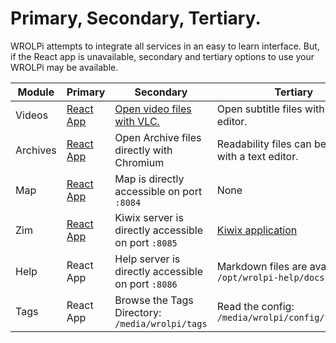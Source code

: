 # Primary, Secondary, Tertiary.

WROLPi attempts to integrate all services in an easy to learn interface. But, if the React app is unavailable, secondary
and tertiary options to use your WROLPi may be available.

| Module   | Primary                                   | Secondary                                                                      | Tertiary                                                          |
|----------|-------------------------------------------|--------------------------------------------------------------------------------|-------------------------------------------------------------------|
| Videos   | [React App](../modules/videos/index.md)   | [Open video files with VLC.](../modules/videos/index.md#videos-without-wrolpi) | Open subtitle files with a text editor.                           |
| Archives | [React App](../modules/archives/index.md) | Open Archive files directly with Chromium                                      | Readability files can be opened with a text editor.               |
| Map      | [React App](../modules/map/index.md)      | Map is directly accessible on port `:8084`                                     | None                                                              |
| Zim      | [React App](../modules/zim/index.md)      | Kiwix server is directly accessible on port `:8085`                            | [Kiwix application](../modules/zim/index.md#kiwix-without-wrolpi) |
| Help     | React App                                 | Help server is directly accessible on port `:8086`                             | Markdown files are available in `/opt/wrolpi-help/docs`           |
| Tags     | React App                                 | Browse the Tags Directory: `/media/wrolpi/tags`                                | Read the config: `/media/wrolpi/config/tags.yaml`                 |